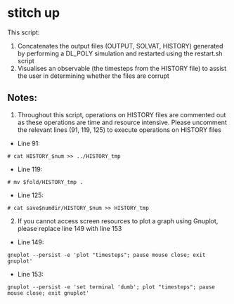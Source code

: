 # stitch up

This script:

1.	Concatenates the output files (OUTPUT, SOLVAT, HISTORY) generated by performing a DL_POLY simulation and restarted using the restart.sh script
2. 	Visualises an observable (the timesteps from the HISTORY file) to assist the user in determining whether the files are corrupt

## Notes:

1. Throughout this script, operations on HISTORY files are commented out as these operations are time and resource intensive. Please uncomment the relevant lines (91, 119, 125) to execute operations on HISTORY files 

* Line 91:

```
# cat HISTORY_$num >> ../HISTORY_tmp
```

* Line 119:

```
# mv $fold/HISTORY_tmp .
```

* Line 125:

```
# cat save$numdir/HISTORY_$num >> HISTORY_tmp
```

2. If you cannot access screen resources to plot a graph using Gnuplot, please replace line 149 with line 153

* Line 149:

```
gnuplot --persist -e 'plot "timesteps"; pause mouse close; exit gnuplot'
```

* Line 153:

```
gnuplot --persist -e 'set terminal 'dumb'; plot "timesteps"; pause mouse close; exit gnuplot'
```

